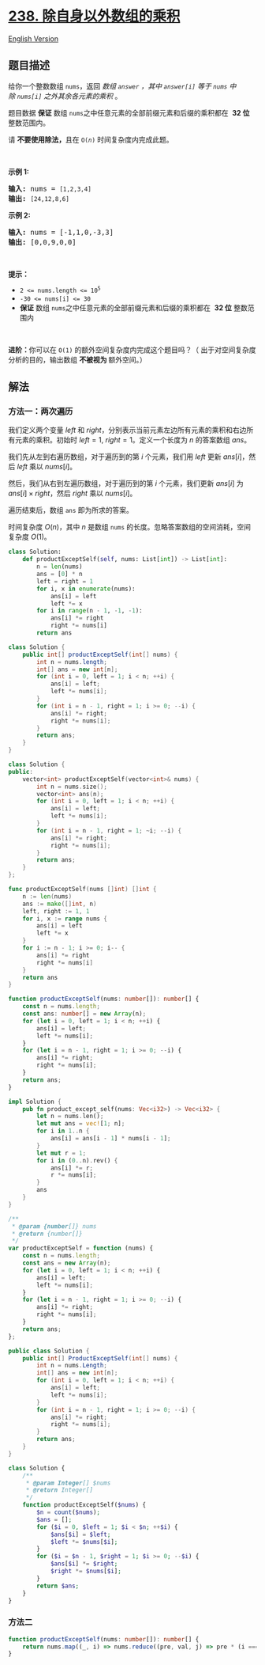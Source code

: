 # [238. 除自身以外数组的乘积](https://leetcode.cn/problems/product-of-array-except-self)

[English Version](/solution/0200-0299/0238.Product%20of%20Array%20Except%20Self/README_EN.md)

## 题目描述

<!-- 这里写题目描述 -->

<p>给你一个整数数组&nbsp;<code>nums</code>，返回 <em>数组&nbsp;<code>answer</code>&nbsp;，其中&nbsp;<code>answer[i]</code>&nbsp;等于&nbsp;<code>nums</code>&nbsp;中除&nbsp;<code>nums[i]</code>&nbsp;之外其余各元素的乘积</em>&nbsp;。</p>

<p>题目数据 <strong>保证</strong> 数组&nbsp;<code>nums</code>之中任意元素的全部前缀元素和后缀的乘积都在&nbsp; <strong>32 位</strong> 整数范围内。</p>

<p>请&nbsp;<strong>不要使用除法，</strong>且在&nbsp;<code>O(<em>n</em>)</code> 时间复杂度内完成此题。</p>

<p>&nbsp;</p>

<p><strong>示例 1:</strong></p>

<pre>
<strong>输入:</strong> nums = <code>[1,2,3,4]</code>
<strong>输出:</strong> <code>[24,12,8,6]</code>
</pre>

<p><strong>示例 2:</strong></p>

<pre>
<strong>输入:</strong> nums = [-1,1,0,-3,3]
<strong>输出:</strong> [0,0,9,0,0]
</pre>

<p>&nbsp;</p>

<p><strong>提示：</strong></p>

<ul>
	<li><code>2 &lt;= nums.length &lt;= 10<sup>5</sup></code></li>
	<li><code>-30 &lt;= nums[i] &lt;= 30</code></li>
	<li><strong>保证</strong> 数组&nbsp;<code>nums</code>之中任意元素的全部前缀元素和后缀的乘积都在&nbsp; <strong>32 位</strong> 整数范围内</li>
</ul>

<p>&nbsp;</p>

<p><strong>进阶：</strong>你可以在 <code>O(1)</code>&nbsp;的额外空间复杂度内完成这个题目吗？（ 出于对空间复杂度分析的目的，输出数组&nbsp;<strong>不被视为&nbsp;</strong>额外空间。）</p>

## 解法

### 方法一：两次遍历

我们定义两个变量 $left$ 和 $right$，分别表示当前元素左边所有元素的乘积和右边所有元素的乘积。初始时 $left=1$, $right=1$。定义一个长度为 $n$ 的答案数组 $ans$。

我们先从左到右遍历数组，对于遍历到的第 $i$ 个元素，我们用 $left$ 更新 $ans[i]$，然后 $left$ 乘以 $nums[i]$。

然后，我们从右到左遍历数组，对于遍历到的第 $i$ 个元素，我们更新 $ans[i]$ 为 $ans[i] \times right$，然后 $right$ 乘以 $nums[i]$。

遍历结束后，数组 `ans` 即为所求的答案。

时间复杂度 $O(n)$，其中 $n$ 是数组 `nums` 的长度。忽略答案数组的空间消耗，空间复杂度 $O(1)$。

<!-- tabs:start -->

```python
class Solution:
    def productExceptSelf(self, nums: List[int]) -> List[int]:
        n = len(nums)
        ans = [0] * n
        left = right = 1
        for i, x in enumerate(nums):
            ans[i] = left
            left *= x
        for i in range(n - 1, -1, -1):
            ans[i] *= right
            right *= nums[i]
        return ans
```

```java
class Solution {
    public int[] productExceptSelf(int[] nums) {
        int n = nums.length;
        int[] ans = new int[n];
        for (int i = 0, left = 1; i < n; ++i) {
            ans[i] = left;
            left *= nums[i];
        }
        for (int i = n - 1, right = 1; i >= 0; --i) {
            ans[i] *= right;
            right *= nums[i];
        }
        return ans;
    }
}
```

```cpp
class Solution {
public:
    vector<int> productExceptSelf(vector<int>& nums) {
        int n = nums.size();
        vector<int> ans(n);
        for (int i = 0, left = 1; i < n; ++i) {
            ans[i] = left;
            left *= nums[i];
        }
        for (int i = n - 1, right = 1; ~i; --i) {
            ans[i] *= right;
            right *= nums[i];
        }
        return ans;
    }
};
```

```go
func productExceptSelf(nums []int) []int {
	n := len(nums)
	ans := make([]int, n)
	left, right := 1, 1
	for i, x := range nums {
		ans[i] = left
		left *= x
	}
	for i := n - 1; i >= 0; i-- {
		ans[i] *= right
		right *= nums[i]
	}
	return ans
}
```

```ts
function productExceptSelf(nums: number[]): number[] {
    const n = nums.length;
    const ans: number[] = new Array(n);
    for (let i = 0, left = 1; i < n; ++i) {
        ans[i] = left;
        left *= nums[i];
    }
    for (let i = n - 1, right = 1; i >= 0; --i) {
        ans[i] *= right;
        right *= nums[i];
    }
    return ans;
}
```

```rust
impl Solution {
    pub fn product_except_self(nums: Vec<i32>) -> Vec<i32> {
        let n = nums.len();
        let mut ans = vec![1; n];
        for i in 1..n {
            ans[i] = ans[i - 1] * nums[i - 1];
        }
        let mut r = 1;
        for i in (0..n).rev() {
            ans[i] *= r;
            r *= nums[i];
        }
        ans
    }
}
```

```js
/**
 * @param {number[]} nums
 * @return {number[]}
 */
var productExceptSelf = function (nums) {
    const n = nums.length;
    const ans = new Array(n);
    for (let i = 0, left = 1; i < n; ++i) {
        ans[i] = left;
        left *= nums[i];
    }
    for (let i = n - 1, right = 1; i >= 0; --i) {
        ans[i] *= right;
        right *= nums[i];
    }
    return ans;
};
```

```cs
public class Solution {
    public int[] ProductExceptSelf(int[] nums) {
        int n = nums.Length;
        int[] ans = new int[n];
        for (int i = 0, left = 1; i < n; ++i) {
            ans[i] = left;
            left *= nums[i];
        }
        for (int i = n - 1, right = 1; i >= 0; --i) {
            ans[i] *= right;
            right *= nums[i];
        }
        return ans;
    }
}
```

```php
class Solution {
    /**
     * @param Integer[] $nums
     * @return Integer[]
     */
    function productExceptSelf($nums) {
        $n = count($nums);
        $ans = [];
        for ($i = 0, $left = 1; $i < $n; ++$i) {
            $ans[$i] = $left;
            $left *= $nums[$i];
        }
        for ($i = $n - 1, $right = 1; $i >= 0; --$i) {
            $ans[$i] *= $right;
            $right *= $nums[$i];
        }
        return $ans;
    }
}
```

<!-- tabs:end -->

### 方法二

<!-- tabs:start -->

```ts
function productExceptSelf(nums: number[]): number[] {
    return nums.map((_, i) => nums.reduce((pre, val, j) => pre * (i === j ? 1 : val), 1));
}
```

<!-- tabs:end -->

<!-- end -->
